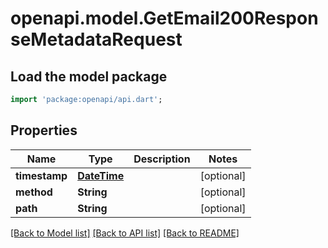# openapi.model.GetEmail200ResponseMetadataRequest

## Load the model package
```dart
import 'package:openapi/api.dart';
```

## Properties
Name | Type | Description | Notes
------------ | ------------- | ------------- | -------------
**timestamp** | [**DateTime**](DateTime.md) |  | [optional] 
**method** | **String** |  | [optional] 
**path** | **String** |  | [optional] 

[[Back to Model list]](../README.md#documentation-for-models) [[Back to API list]](../README.md#documentation-for-api-endpoints) [[Back to README]](../README.md)


